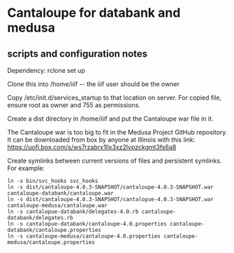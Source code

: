 # Cantaloupe for databank and medusa
## scripts and configuration notes

Dependency: rclone set up

Clone this into /home/iiif -- the iiif user should be the owner

Copy /etc/init.d/services_startup to that location on server. For copied file, ensure root as owner and 755 as permissions.

Create a dist directory in /home/iiif and put the Cantaloupe war file in it.

The Cantaloupe war is too big to fit in the Medusa Project GitHub repository. It can be downloaded from box by anyone at Illinois with this link: https://uofi.box.com/s/ws7rzabrx1llx3xz2lvpzckgmt3fs6a8

Create symlinks between current versions of files and persistent symlinks. For example:

```
ln -s bin/svc_hooks svc_hooks
ln -s dist/cantaloupe-4.0.3-SNAPSHOT/cantaloupe-4.0.3-SNAPSHOT.war cantaloupe-databank/cantaloupe.war
ln -s dist/cantaloupe-4.0.3-SNAPSHOT/cantalopue-4.0.3-SNAPSHOT.war cantaloupe-medusa/cantaloupe.war
ln -s cantalopue-databank/delegates-4.0.rb cantaloupe-databank/delegates.rb
ln -s cantalopue-databank/cantaloupe-4.0.properties cantaloupe-databank/cantaloupe.properties
ln -s cantaloupe-medusa/cantaloupe-4.0.properties cantaloupe-medusa/cantaloupe.properties
```